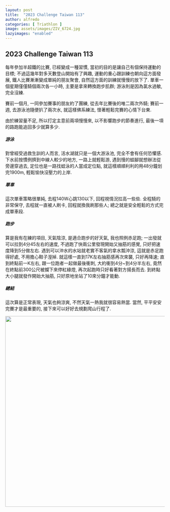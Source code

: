 ```yaml
---
layout: post
title:  "2023 Challenge Taiwan 113"
author: alfredo
categories: [ Triathlon ]
image: assets/images/ZIV_6724.jpg
lazyimages: "enabled"
---
```


## 2023 Challenge Taiwan 113

每年參加半超鐵的比賽, 已經變成一種習慣, 當初的目的是讓自己有個保持運動的目標; 不過這幾年對多天數登山開始有了興趣, 運動的重心跟訓練也朝向這方面發展, 鐵人比賽漸漸變成單純的朋友聚會, 自然這方面的訓練就慢慢的放下了. 單車一個星期僅僅騎個兩次各一小時, 主要是拿來轉換跑步肌群; 游泳則是因為氯水過敏, 完全沒練.

賽前一個月, 一同參加賽事的朋友約了團練, 從去年比賽後的唯二兩次外騎; 賽前一週, 去游泳池隨便扒了兩次水, 就這樣佛系練法, 懷著輕鬆完賽的心情下台東.

由於練習量不足, 所以打定主意前兩項慢慢來, 以不影響跑步的節奏進行, 最後一項的路跑能追回多少就算多少.

##### 游泳

對曾經受過救生訓的人而言, 活水湖就只是一個大游泳池, 完全不會有任何恐懼感. 下水前按慣例擠到中線人較少的地方, 一路上就輕鬆游, 遇到慢的蛙腳就想辦法從旁邊穿過去, 定位也是一路找蛙泳的人當成定位點, 就這樣順順利利的用48分鐘划完1900m, 輕鬆愉快沒壓力的上岸.

##### 單車

這次單車策略很單純, 去程140W心跳130以下, 回程視情況拉高一些些. 全程騎的非常保守,  去程就一直被人刷卡, 回程就換我刷那些人; 總之就是安全輕鬆的方式完成單車段.

##### 跑步

算是我有在練的項目, 天氣陰涼, 是適合跑步的好天氣, 我也照例赤足跑; 一出發就可以拉到4分45左右的速度, 不過跑了快兩公里發現開始又抽筋的感覺, 只好把速度降到5分做左右. 遇到可以沖水的水站就老實不客氣的拿水瓢沖涼, 這就是赤足跑得好處, 不用擔心鞋子溼掉. 就這樣一直到17K左右抽筋感再次來襲, 只好再降速; 直到終點前一K左右, 跟一位跑者一起做最後衝刺, 大約衝到4分~到4分半左右, 竟然在終點前300公尺被攔下來停紅綠燈, 再次起跑時只好看著對方揚長而去. 到終點大小腿就發作開始大抽筋, 只好原地坐站了10來分鐘才能動.

##### 總結

這次算是正常表現, 天氣也夠涼爽, 不然天氣一熱我就很容易熱當. 當然, 平平安安完賽才是最重要的, 接下來可以好好去規劃爬山行程了.


<img src="https://i.imgur.com/pJ2Tfgw.jpg"  height="600">  
